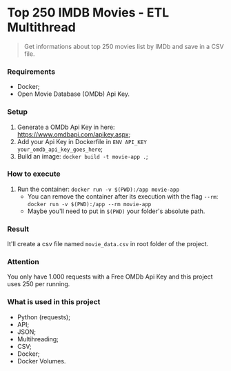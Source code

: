 # Top 250 IMDB Movies - ETL Multithread

> Get informations about top 250 movies list by IMDb and save in a CSV file.

### Requirements
* Docker;
* Open Movie Database (OMDb) Api Key.

### Setup
1. Generate a OMDb Api Key in here: https://www.omdbapi.com/apikey.aspx;
2. Add your Api Key in Dockerfile in `ENV API_KEY your_omdb_api_key_goes_here`;
3. Build an image: `docker build -t movie-app .`;

### How to execute
1. Run the container: `docker run -v $(PWD):/app movie-app`
    * You can remove the container after its execution with the flag `--rm`: `docker run -v $(PWD):/app --rm movie-app`
    * Maybe you'll need to put in `$(PWD)` your folder's absolute path.

### Result
It'll create a csv file named `movie_data.csv` in root folder of the project.

### Attention
You only have 1.000 requests with a Free OMDb Api Key and this project uses 250 per running.

### What is used in this project
* Python (requests);
* API;
* JSON;
* Multihreading;
* CSV;
* Docker;
* Docker Volumes.